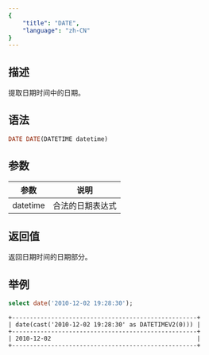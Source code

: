 ```yaml
---
{
    "title": "DATE",
    "language": "zh-CN"
}
---
```


<!-- 
Licensed to the Apache Software Foundation (ASF) under one
or more contributor license agreements.  See the NOTICE file
distributed with this work for additional information
regarding copyright ownership.  The ASF licenses this file
to you under the Apache License, Version 2.0 (the
"License"); you may not use this file except in compliance
with the License.  You may obtain a copy of the License at

  http://www.apache.org/licenses/LICENSE-2.0

Unless required by applicable law or agreed to in writing,
software distributed under the License is distributed on an
"AS IS" BASIS, WITHOUT WARRANTIES OR CONDITIONS OF ANY
KIND, either express or implied.  See the License for the
specific language governing permissions and limitations
under the License.
-->

## 描述

提取日期时间中的日期。

## 语法

```sql
DATE DATE(DATETIME datetime)
```

## 参数

| 参数 | 说明 |
| -- | -- |
| datetime | 合法的日期表达式 |

## 返回值

返回日期时间的日期部分。

## 举例

```sql
select date('2010-12-02 19:28:30');
```

```text
+----------------------------------------------------+
| date(cast('2010-12-02 19:28:30' as DATETIMEV2(0))) |
+----------------------------------------------------+
| 2010-12-02                                         |
+----------------------------------------------------+
```